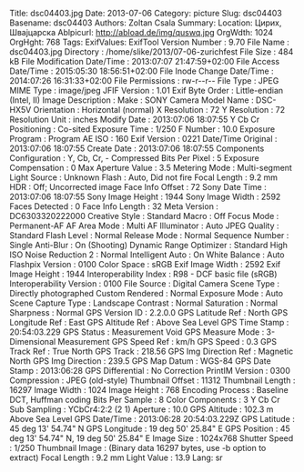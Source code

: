 Title: dsc04403.jpg
Date: 2013-07-06
Category: picture
Slug: dsc04403
Basename: dsc04403
Authors: Zoltan Csala
Summary:
Location: Цирих, Швајцарска
Ablpicurl: http://abload.de/img/quswq.jpg
OrgWdth: 1024
OrgHght: 768
Tags:
ExifValues: ExifTool Version Number : 9.70
            File Name : dsc04403.jpg
            Directory : /home/slike/2013/07-06-zurichfest
            File Size : 484 kB
            File Modification Date/Time : 2013:07:07 21:47:59+02:00
            File Access Date/Time : 2015:05:30 18:56:51+02:00
            File Inode Change Date/Time : 2014:07:26 16:31:33+02:00
            File Permissions : rw-r--r--
            File Type : JPEG
            MIME Type : image/jpeg
            JFIF Version : 1.01
            Exif Byte Order : Little-endian (Intel, II)
            Image Description :
            Make : SONY
            Camera Model Name : DSC-HX5V
            Orientation : Horizontal (normal)
            X Resolution : 72
            Y Resolution : 72
            Resolution Unit : inches
            Modify Date : 2013:07:06 18:07:55
            Y Cb Cr Positioning : Co-sited
            Exposure Time : 1/250
            F Number : 10.0
            Exposure Program : Program AE
            ISO : 160
            Exif Version : 0221
            Date/Time Original : 2013:07:06 18:07:55
            Create Date : 2013:07:06 18:07:55
            Components Configuration : Y, Cb, Cr, -
            Compressed Bits Per Pixel : 5
            Exposure Compensation : 0
            Max Aperture Value : 3.5
            Metering Mode : Multi-segment
            Light Source : Unknown
            Flash : Auto, Did not fire
            Focal Length : 9.2 mm
            HDR : Off; Uncorrected image
            Face Info Offset : 72
            Sony Date Time : 2013:07:06 18:07:55
            Sony Image Height : 1944
            Sony Image Width : 2592
            Faces Detected : 0
            Face Info Length : 32
            Meta Version : DC6303320222000
            Creative Style : Standard
            Macro : Off
            Focus Mode : Permanent-AF
            AF Area Mode : Multi
            AF Illuminator : Auto
            JPEG Quality : Standard
            Flash Level : Normal
            Release Mode : Normal
            Sequence Number : Single
            Anti-Blur : On (Shooting)
            Dynamic Range Optimizer : Standard
            High ISO Noise Reduction 2 : Normal
            Intelligent Auto : On
            White Balance : Auto
            Flashpix Version : 0100
            Color Space : sRGB
            Exif Image Width : 2592
            Exif Image Height : 1944
            Interoperability Index : R98 - DCF basic file (sRGB)
            Interoperability Version : 0100
            File Source : Digital Camera
            Scene Type : Directly photographed
            Custom Rendered : Normal
            Exposure Mode : Auto
            Scene Capture Type : Landscape
            Contrast : Normal
            Saturation : Normal
            Sharpness : Normal
            GPS Version ID : 2.2.0.0
            GPS Latitude Ref : North
            GPS Longitude Ref : East
            GPS Altitude Ref : Above Sea Level
            GPS Time Stamp : 20:54:03.229
            GPS Status : Measurement Void
            GPS Measure Mode : 3-Dimensional Measurement
            GPS Speed Ref : km/h
            GPS Speed : 0.3
            GPS Track Ref : True North
            GPS Track : 218.56
            GPS Img Direction Ref : Magnetic North
            GPS Img Direction : 239.5
            GPS Map Datum : WGS-84
            GPS Date Stamp : 2013:06:28
            GPS Differential : No Correction
            PrintIM Version : 0300
            Compression : JPEG (old-style)
            Thumbnail Offset : 11312
            Thumbnail Length : 16297
            Image Width : 1024
            Image Height : 768
            Encoding Process : Baseline DCT, Huffman coding
            Bits Per Sample : 8
            Color Components : 3
            Y Cb Cr Sub Sampling : YCbCr4:2:2 (2 1)
            Aperture : 10.0
            GPS Altitude : 102.3 m Above Sea Level
            GPS Date/Time : 2013:06:28 20:54:03.229Z
            GPS Latitude : 45 deg 13' 54.74" N
            GPS Longitude : 19 deg 50' 25.84" E
            GPS Position : 45 deg 13' 54.74" N, 19 deg 50' 25.84" E
            Image Size : 1024x768
            Shutter Speed : 1/250
            Thumbnail Image : (Binary data 16297 bytes, use -b option to extract)
            Focal Length : 9.2 mm
            Light Value : 13.9
Lang: sr

